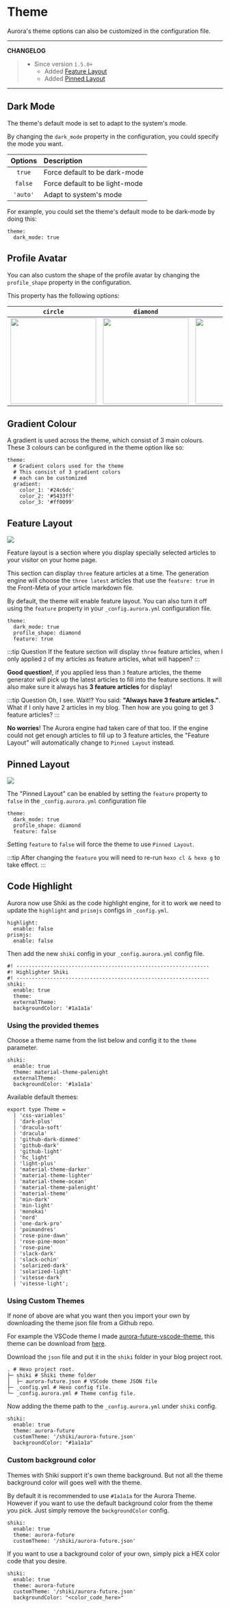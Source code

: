 # Theme

Aurora's theme options can also be customized in the configuration file.

---

**CHANGELOG**

> - Since version `1.5.0+`
>   - Added [Feature Layout](/guide/theme.html#feature-layout)
>   - Added [Pinned Layout](/guide/theme.html#pinned-layout)

---

## Dark Mode

The theme's default mode is set to adapt to the system's mode.

By changing the `dark_mode` property in the configuration, you could specify the mode you want.

| Options  | Description                    |
| :------: | :----------------------------- |
|  `true`  | Force default to be dark-mode  |
| `false`  | Force default to be light-mode |
| `'auto'` | Adapt to system's mode         |

For example, you could set the theme's default mode to be dark-mode by doing this:

```yaml{2}:no-line-numbers
theme:
  dark_mode: true
```

## Profile Avatar

You can also custom the shape of the profile avatar by changing the `profile_shape` property in the configuration.

This property has the following options:

|                                                     `circle`                                                     |                                                    `diamond`                                                    |                                                    `rounded`                                                    |
| :--------------------------------------------------------------------------------------------------------------: | :-------------------------------------------------------------------------------------------------------------: | :-------------------------------------------------------------------------------------------------------------: |
| <img src="https://raw.githubusercontent.com/TriDiamond/image-storage/main/img/20210403203336.png" height="200"/> | <img src="https://raw.githubusercontent.com/TriDiamond/image-storage/main/img/20210403203513.png" height="200"> | <img src="https://raw.githubusercontent.com/TriDiamond/image-storage/main/img/20210403203142.png" height="200"> |

## Gradient Colour

A gradient is used across the theme, which consist of 3 main colours. These 3 colours can be configured in the theme option like so:

```yaml{5-8}:no-line-numbers
theme:
  # Gradient colors used for the theme
  # This consist of 3 gradient colors
  # each can be customized
  gradient:
    color_1: '#24c6dc'
    color_2: '#5433ff'
    color_3: '#ff0099'
```

## Feature Layout

![](/images/screenshots/feature-layout.png)

Feature layout is a section where you display specially selected articles to your visitor on your home page.

This section can display `three` feature articles at a time. The generation engine will choose the `three latest` articles that use the `feature: true` in the Front-Meta of your article markdown file.

By default, the theme will enable feature layout. You can also turn it off using the `feature` property in your `_config.aurora.yml` configuration file.

```yaml:no-line-numbers{4}
theme:
  dark_mode: true
  profile_shape: diamond
  feature: true
```

:::tip Question
If the feature section will display `three` feature articles, when I only applied `2` of my articles as feature articles, what will happen?
:::

**Good question!**, if you applied less than `3` feature articles, the theme generator will pick up the latest articles to fill into the feature sections. It will also make sure it always has **3 feature articles** for display!

:::tip Question
Oh, I see. Wait!? You said: **"Always have 3 feature articles."**. What if I only have 2 articles in my blog. Then how are you going to get 3 feature articles?
:::

**No worries**! The Aurora engine had taken care of that too. If the engine could not get enough articles to fill up to 3 feature articles, the "Feature Layout" will automatically change to `Pinned Layout` instead.

## Pinned Layout

![](/images/screenshots/pinned-layout.png)

The "Pinned Layout" can be enabled by setting the `feature` property to `false` in the `_config.aurora.yml` configuration file

```yaml:no-line-numbers{4}
theme:
  dark_mode: true
  profile_shape: diamond
  feature: false
```

Setting `feature` to `false` will force the theme to use `Pinned Layout`.

:::tip
After changing the `feature` you will need to re-run `hexo cl & hexo g` to take effect.
:::

## Code Highlight

Aurora now use Shiki as the code highlight engine, for it to work we need to update the `highlight` and `prismjs` configs in `_config.yml`.

```yaml:no-line-numbers{2,4}
highlight:
  enable: false
prismjs:
  enable: false
```

Then add the new `shiki` config in your `_config.aurora.yml` config file.

```yaml:no-line-numbers
#! ---------------------------------------------------------------
#! Highlighter Shiki
#! ---------------------------------------------------------------
shiki:
  enable: true
  theme:
  externalTheme:
  backgroundColor: '#1a1a1a'
```

### Using the provided themes

Choose a theme name from the list below and config it to the `theme` parameter.

```yaml:no-line-numbers{3}
shiki:
  enable: true
  theme: material-theme-palenight
  externalTheme:
  backgroundColor: '#1a1a1a'
```

Available default themes:

```typescript:no-line-numbers
export type Theme =
  | 'css-variables'
  | 'dark-plus'
  | 'dracula-soft'
  | 'dracula'
  | 'github-dark-dimmed'
  | 'github-dark'
  | 'github-light'
  | 'hc_light'
  | 'light-plus'
  | 'material-theme-darker'
  | 'material-theme-lighter'
  | 'material-theme-ocean'
  | 'material-theme-palenight'
  | 'material-theme'
  | 'min-dark'
  | 'min-light'
  | 'monokai'
  | 'nord'
  | 'one-dark-pro'
  | 'poimandres'
  | 'rose-pine-dawn'
  | 'rose-pine-moon'
  | 'rose-pine'
  | 'slack-dark'
  | 'slack-ochin'
  | 'solarized-dark'
  | 'solarized-light'
  | 'vitesse-dark'
  | 'vitesse-light';
```

### Using Custom Themes

If none of above are what you want then you import your own by downloading the theme json file from a Github repo.

For example the VSCode theme I made [aurora-future-vscode-theme](https://github.com/auroral-ui/aurora-future-vscode-theme), this theme can be download from [here](https://github.com/auroral-ui/aurora-future-vscode-theme/blob/main/themes/Aurora%20Future-color-theme.json).

Download the `json` file and put it in the `shiki` folder in your blog project root.

```shell:no-line-numbers{2-3}
. # Hexo project root.
├─ shiki # Shiki theme folder
│  ├─ aurora-future.json # VSCode theme JSON file
├─ _config.yml # Hexo config file.
└─ _config.aurora.yml # Theme config file.
```

Now adding the theme path to the `_config.aurora.yml` under `shiki` config.

```yaml:no-line-numbers{3-4}
shiki:
  enable: true
  theme: aurora-future
  customTheme: '/shiki/aurora-future.json'
  backgroundColor: "#1a1a1a"
```

### Custom background color

Themes with Shiki support it's own theme background. But not all the theme background color will goes well with the theme.

By default it is recommended to use `#1a1a1a` for the Aurora Theme. However if you want to use the default background color from the theme you pick. Just simply remove the `backgroundColor` config.

```yaml:no-line-numbers
shiki:
  enable: true
  theme: aurora-future
  customTheme: '/shiki/aurora-future.json'
```

If you want to use a background color of your own, simply pick a HEX color code that you desire.

```yaml:no-line-numbers{5}
shiki:
  enable: true
  theme: aurora-future
  customTheme: '/shiki/aurora-future.json'
  backgroundColor: "<color_code_here>"
```
